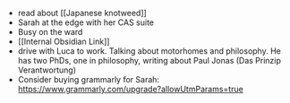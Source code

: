 - read about [[Japanese knotweed]]
- Sarah at the edge with her CAS suite
- Busy on the ward
- [[Internal Obsidian Link]] 
- drive with Luca to work. Talking about motorhomes and philosophy. He has two PhDs, one in philosophy, writing about Paul Jonas (Das Prinzip Verantwortung)
- Consider buying grammarly for Sarah: https://www.grammarly.com/upgrade?allowUtmParams=true